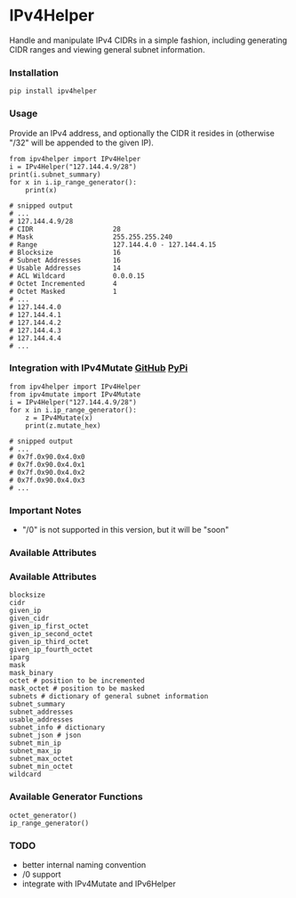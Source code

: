 # IPv4Helper
Handle and manipulate IPv4 CIDRs in a simple fashion, including generating CIDR ranges and viewing general subnet information.

### Installation
```
pip install ipv4helper
```

### Usage
Provide an IPv4 address, and optionally the CIDR it resides in (otherwise "/32" will be appended to the given IP).
```
from ipv4helper import IPv4Helper
i = IPv4Helper("127.144.4.9/28")
print(i.subnet_summary)
for x in i.ip_range_generator():
	print(x)

# snipped output
# ...
# 127.144.4.9/28
# CIDR                    28
# Mask                    255.255.255.240
# Range                   127.144.4.0 - 127.144.4.15
# Blocksize               16
# Subnet Addresses        16
# Usable Addresses        14
# ACL Wildcard            0.0.0.15
# Octet Incremented       4
# Octet Masked            1
# ...
# 127.144.4.0
# 127.144.4.1
# 127.144.4.2
# 127.144.4.3
# 127.144.4.4
# ...
```

### Integration with IPv4Mutate [GitHub](https://github.com/bonifield/IPv4Mutate) [PyPi](https://pypi.org/project/ipv4mutate/)
```
from ipv4helper import IPv4Helper
from ipv4mutate import IPv4Mutate
i = IPv4Helper("127.144.4.9/28")
for x in i.ip_range_generator():
	z = IPv4Mutate(x)
	print(z.mutate_hex)

# snipped output
# ...
# 0x7f.0x90.0x4.0x0
# 0x7f.0x90.0x4.0x1
# 0x7f.0x90.0x4.0x2
# 0x7f.0x90.0x4.0x3
# ...
```

### Important Notes
- "/0" is not supported in this version, but it will be "soon"

### Available Attributes
### Available Attributes
```
blocksize
cidr
given_ip
given_cidr
given_ip_first_octet
given_ip_second_octet
given_ip_third_octet
given_ip_fourth_octet
iparg
mask
mask_binary
octet # position to be incremented
mask_octet # position to be masked
subnets # dictionary of general subnet information
subnet_summary
subnet_addresses
usable_addresses
subnet_info # dictionary
subnet_json # json
subnet_min_ip
subnet_max_ip
subnet_max_octet
subnet_min_octet
wildcard
```

### Available Generator Functions
```
octet_generator()
ip_range_generator()
```

### TODO
- better internal naming convention
- /0 support
- integrate with IPv4Mutate and IPv6Helper
